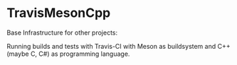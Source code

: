 # TravisMesonCpp

Base Infrastructure for other projects:

Running builds and tests with Travis-CI with Meson as buildsystem and C++ (maybe C, C#) as programming language.